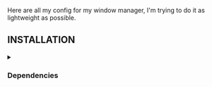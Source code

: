 Here are all my config for my window manager, I'm trying to do it as lightweight as possible.

## INSTALLATION
<div/>

<details>
<summary><h3>Dependencies</h3></summary>

- Basic packages
  
```sh
sudo pacman -S vim neofetch networkmanager nm-connection-editor htop polybar qtile firefox rofi
```

- Install any [nerd fonts](https://archlinux.org/groups/x86_64/nerd-fonts/)

```sh
sudo pacman -S otf-aurulent-nerd
```
<details>
<summary><h3>Dotfiles</h3></summary>

- Clone the configuration

```sh
git clone https://github.com/maxlttr/wm.git
```
- Moving the config files
